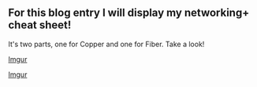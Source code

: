 ## For this blog entry I will display my networking+ cheat sheet!

It's two parts, one for Copper and one for Fiber. Take a look!

[Imgur](https://i.imgur.com/7imC1po.png)

[Imgur](https://i.imgur.com/5GbvHj3.png)
